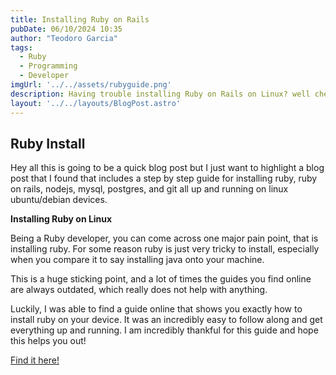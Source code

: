 ```yaml
---
title: Installing Ruby on Rails
pubDate: 06/10/2024 10:35
author: "Teodoro Garcia"
tags:
  - Ruby
  - Programming
  - Developer
imgUrl: '../../assets/rubyguide.png'
description: Having trouble installing Ruby on Rails on Linux? well check this out.
layout: '../../layouts/BlogPost.astro'
---
```


## Ruby Install

Hey all this is going to be a quick blog post but I just want to highlight a blog post that I found that includes a step by step guide for installing ruby, ruby on rails, nodejs, mysql, postgres, and git all up and running on linux ubuntu/debian devices.

**Installing Ruby on Linux**

Being a Ruby developer, you can come across one major pain point, that is installing ruby. For some reason ruby is just very tricky to install, especially when you compare it to say installing java onto your machine.

This is a huge sticking point, and a lot of times the guides you find online are always outdated, which really does not help with anything.

Luckily, I was able to find a guide online that shows you exactly how to install ruby on your device. It was an incredibly easy to follow along and get everything up and running. I am incredibly thankful for this guide and hope this helps you out!

[Find it here!](https://gorails.com/setup/ubuntu/24.04)